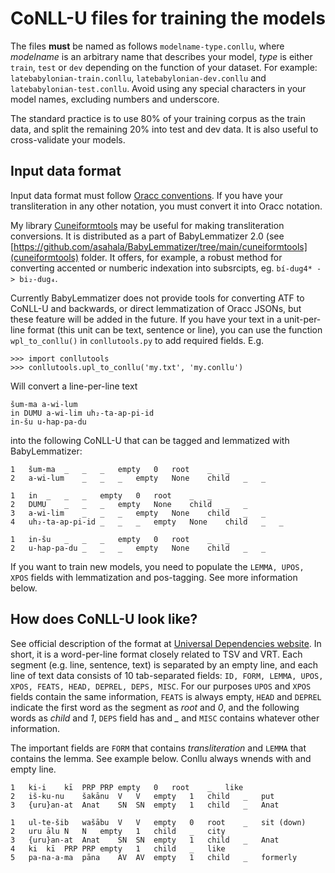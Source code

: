 # CoNLL-U files for training the models
The files **must** be named as follows ```modelname-type.conllu```, where *modelname* is an arbitrary name that describes your model, *type* is either ```train```, ```test``` or ```dev``` depending on the function of your dataset. For example: ```latebabylonian-train.conllu```, ```latebabylonian-dev.conllu``` and ```latebabylonian-test.conllu```. Avoid using any special characters in your model names, excluding numbers and underscore.

The standard practice is to use 80% of your training corpus as the train data, and split the remaining 20% into test and dev data. It is also useful to cross-validate your models.

## Input data format
Input data format must follow [Oracc conventions](http://oracc.museum.upenn.edu/doc/help/languages/akkadian/akkadianstylesheet/index.html). If you have your transliteration in any other notation, you must convert it into Oracc notation.

My library [Cuneiformtools](https://docs.google.com/document/d/1kW9DnCpXGICJ_ttOCO182G2jivE7_knVOZP_v6vdNPw/) may be useful for making transliteration conversions. It is distributed as a part of BabyLemmatizer 2.0 (see [https://github.com/asahala/BabyLemmatizer/tree/main/cuneiformtools](cuneiformtools) folder. It offers, for example, a robust method for converting accented or numberic indexation into subsrcipts, eg. ```bí-dug4* -> bi₂-dug₄```.

Currently BabyLemmatizer does not provide tools for converting ATF to CoNLL-U and backwards, or direct lemmatization of Oracc JSONs, but these feature will be added in the future. If you have your text in a unit-per-line format (this unit can be text, sentence or line), you can use the function ```wpl_to_conllu()``` in ```conllutools.py``` to add required fields. E.g.

```
>>> import conllutools
>>> conllutools.upl_to_conllu('my.txt', 'my.conllu')
```

Will convert a line-per-line text

```
šum-ma a-wi-lum
in DUMU a-wi-lim uh₂-ta-ap-pi-id
in-šu u-hap-pa-du
```

into the following CoNLL-U that can be tagged and lemmatized with BabyLemmatizer:

```
1	šum-ma	_	_	_	empty	0	root	_	_
2	a-wi-lum	_	_	_	empty	None	child	_	_

1	in	_	_	_	empty	0	root	_	_
2	DUMU	_	_	_	empty	None	child	_	_
3	a-wi-lim	_	_	_	empty	None	child	_	_
4	uh₂-ta-ap-pi-id	_	_	_	empty	None	child	_	_

1	in-šu	_	_	_	empty	0	root	_	_
2	u-hap-pa-du	_	_	_	empty	None	child	_	_

```

If you want to train new models, you need to populate the ```LEMMA, UPOS, XPOS``` fields with lemmatization and pos-tagging. See more information below.


## How does CoNLL-U look like?
See official description of the format at [Universal Dependencies website](https://universaldependencies.org/format.html). In short, it is a word-per-line format closely related to TSV and VRT. Each segment (e.g. line, sentence, text) is separated by an empty line, and each line of text data consists of 10 tab-separated fields: ```ID, FORM, LEMMA, UPOS, XPOS, FEATS, HEAD, DEPREL, DEPS, MISC```. For our purposes ```UPOS``` and ```XPOS``` fields contain the same information, ```FEATS``` is always empty, ```HEAD``` and ```DEPREL``` indicate the first word as the segment as *root* and *0*, and the following words as *child* and *1*, ```DEPS``` field has and *_* and ```MISC``` contains whatever other information.

The important fields are ```FORM``` that contains *transliteration* and ```LEMMA``` that contains the lemma. See example below. Conllu always wnends with and empty line.


```
1	ki-i	kī	PRP	PRP	empty	0	root	_	like
2	iš-ku-nu	šakānu	V	V	empty	1	child	_	put
3	{uru}an-at	Anat	SN	SN	empty	1	child	_	Anat

1	ul-te-šib	wašābu	V	V	empty	0	root	_	sit (down)
2	uru	ālu	N	N	empty	1	child	_	city
3	{uru}an-at	Anat	SN	SN	empty	1	child	_	Anat
4	ki	kī	PRP	PRP	empty	1	child	_	like
5	pa-na-a-ma	pāna	AV	AV	empty	1	child	_	formerly

```
